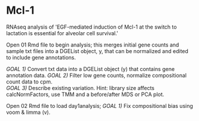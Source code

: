 # Mcl-1
RNAseq analysis of 'EGF-mediated induction of Mcl-1 at the switch to lactation is essential for alveolar cell survival.'

Open 01 Rmd file to begin analysis; this merges initial gene counts and sample txt files into a DGEList object, y, that can be normalized and edited to include gene annotations. 

*GOAL 1)* Convert txt data into a DGEList object (y) that contains gene annotation data. 
*GOAL 2)* Filter low gene counts, normalize compositional count data to cpm.  
*GOAL 3)* Describe existing variation. Hint: library size affects calcNormFactors, use TMM and a before/after MDS or PCA plot.

Open 02 Rmd file to load day1analysis; 
*GOAL 1)* Fix compositional bias using voom & limma (v).
